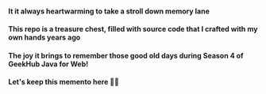 #### It it always heartwarming to take a stroll down memory lane
#### This repo is a treasure chest, filled with source code that I crafted with my own hands years ago
#### The joy it brings to remember those good old days during Season 4 of GeekHub Java for Web!
#### Let's keep this memento here 👨‍🏫
